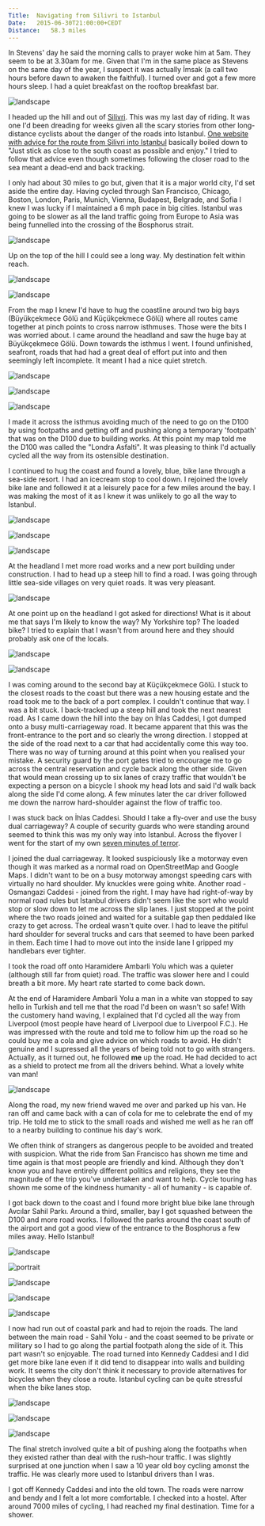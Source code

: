 ```yaml
---
Title:	Navigating from Silivri to Istanbul
Date:	2015-06-30T21:00:00+CEDT
Distance:	58.3 miles
---
```


In Stevens' day he said the morning calls to prayer woke him at 5am. They seem to be at 3.30am for me. Given that I'm in the same place as Stevens on the same day of the year, I suspect it was actually &#x130;msak (a call two hours before dawn to awaken the faithful). I turned over and got a few more hours sleep. I had a quiet breakfast on the rooftop breakfast bar.

![landscape](https://farm1.staticflickr.com/504/19434773056_2a7166621b.jpg "Silivri rooftops at breakfast")

I headed up the hill and out of [Silivri](https://en.wikipedia.org/wiki/Silivri). This was my last day of riding. It was one I'd been dreading for weeks given all the scary stories from other long-distance cyclists about the danger of the roads into Istanbul. [One website with advice for the route from Silivri into Istanbul](http://thenextchallenge.org/tips-for-cycling-into-istanbul/) basically boiled down to "Just stick as close to the south coast as possible and enjoy." I tried to follow that advice even though sometimes following the closer road to the sea meant a dead-end and back tracking. 

I only had about 30 miles to go but, given that it is a major world city, I'd set aside the entire day. Having cycled through San Francisco, Chicago, Boston, London, Paris, Munich, Vienna, Budapest, Belgrade, and Sofia I knew I was lucky if I maintained a 6 mph pace in big cities. Istanbul was going to be slower as all the land traffic going from Europe to Asia was being funnelled into the crossing of the Bosphorus strait.

![landscape](https://farm1.staticflickr.com/483/19274718349_e5e510a0af.jpg "Coastline")

Up on the top of the hill I could see a long way. My destination felt within reach.

![landscape](https://pbs.twimg.com/media/CIuvueiUEAUg0kk.jpg:large "View towards Istanbul")

![landscape](https://pbs.twimg.com/media/CIu7aWEUYAAytJz.jpg:large "Slowly making my way along the seafront to Istanbul")

From the map I knew I'd have to hug the coastline around two big bays (B&uuml;y&uuml;k&ccedil;ekmece G&ouml;l&uuml; and K&uuml;&ccedil;&uuml;k&ccedil;ekmece G&ouml;l&uuml;) where all routes came together at pinch points to cross narrow isthmuses. Those were the bits I was worried about. I came around the headland and saw the huge bay at B&uuml;y&uuml;k&ccedil;ekmece G&ouml;l&uuml;. Down towards the isthmus I went. I found unfinished, seafront, roads that had had a great deal of effort put into and then seemingly left incomplete. It meant I had a nice quiet stretch.

![landscape](https://pbs.twimg.com/media/CIvKTYVVEAAOFsN.jpg:large "I have to get around this bay")

![landscape](https://farm1.staticflickr.com/423/19465139751_2661a941e5.jpg "Unfinished seafront")

![landscape](https://pbs.twimg.com/media/CIvNVCOUMAAoFyi.jpg:large "Someone spent ages paving this with intricate designs then it has been half abandoned")

I made it across the isthmus avoiding much of the need to go on the D100 by using footpaths and getting off and pushing along a temporary 'footpath' that was on the D100 due to building works. At this point my map told me the D100 was called the "Londra Asfalti". It was pleasing to think I'd actually cycled all the way from its ostensible destination.

I continued to hug the coast and found a lovely, blue, bike lane through a sea-side resort. I had an icecream stop to cool down. I rejoined the lovely bike lane and followed it at a leisurely pace for a few miles around the bay. I was making the most of it as I knew it was unlikely to go all the way to Istanbul. 

![landscape](https://farm1.staticflickr.com/402/19454549962_ab1c4ddb71.jpg "A bike lane!")

![landscape](https://pbs.twimg.com/media/CIvaCjiVAAANm7V.jpg:large "More bike path on the way into Istanbul")

![landscape](https://farm4.staticflickr.com/3687/18838386884_115a4cb902.jpg "Turkish flag")

At the headland I met more road works and a new port building under construction. I had to head up a steep hill to find a road. I was going through little sea-side villages on very quiet roads. It was very pleasant.

![landscape](https://farm1.staticflickr.com/301/19273361630_f37ab6a157.jpg "Allah")

At one point up on the headland I got asked for directions! What is it about me that says I'm likely to know the way? My Yorkshire top? The loaded bike? I tried to explain that I wasn't from around here and they should probably ask one of the locals.

![landscape](https://farm1.staticflickr.com/452/19434871266_c56b3f12f0.jpg "Ships waiting")

![landscape](https://pbs.twimg.com/media/CIvmMToUEAAzPXs.jpg:large "Benches for conversation")

I was coming around to the second bay at K&uuml;&ccedil;&uuml;k&ccedil;ekmece G&ouml;l&uuml;. I stuck to the closest roads to the coast but there was a new housing estate and the road took me to the back of a port complex. I couldn't continue that way. I was a bit stuck. I back-tracked up a steep hill and took the next nearest road. As I came down the hill into the bay on &#x130;hlas Caddesi, I got dumped onto a busy multi-carriageway road. It became apparent that this was the front-entrance to the port and so clearly the wrong direction. I stopped at the side of the road next to a car that had accidentally come this way too. There was no way of turning around at this point when you realised your mistake. A security guard by the port gates tried to encourage me to go across the central reservation and cycle back along the other side. Given that would mean crossing up to six lanes of crazy traffic that wouldn't be expecting a person on a bicycle I shook my head lots and said I'd walk back along the side I'd come along. A few minutes later the car driver followed me down the narrow hard-shoulder against the flow of traffic too.

I was stuck back on &#x130;hlas Caddesi. Should I take a fly-over and use the busy dual carriageway? A couple of security guards who were standing around seemed to think this was my only way into Istanbul. Across the flyover I went for the start of my own [seven minutes of terror](http://www.jpl.nasa.gov/video/details.php?id=1090).

I joined the dual carriageway. It looked suspiciously like a motorway even though it was marked as a normal road on OpenStreetMap and Google Maps. I didn't want to be on a busy motorway amongst speeding cars with virtually no hard shoulder. My knuckles were going white. Another road - Osmangazi Caddesi - joined from the right. I may have had right-of-way by normal road rules but Istanbul drivers didn't seem like the sort who would stop or slow down to let me across the slip lanes. I just stopped at the point where the two roads joined and waited for a suitable gap then peddaled like crazy to get across. The ordeal wasn't quite over. I had to leave the pitiful hard shoulder for several trucks and cars that seemed to have been parked in them. Each time I had to move out into the inside lane I gripped my handlebars ever tighter. 

I took the road off onto Haramidere Ambarli Yolu which was a quieter (although still far from quiet) road. The traffic was slower here and I could breath a bit more. My heart rate started to come back down. 

At the end of Haramidere Ambarli Yolu a man in a white van stopped to say hello in Turkish and tell me that the road I'd been on wasn't so safe! With the customery hand waving, I explained that I'd cycled all the way from Liverpool (most people have heard of Liverpool due to Liverpool F.C.). He was impressed with the route and told me to follow him up the road so he could buy me a cola and give advice on which roads to avoid. He didn't genuine and I supressed all the years of being told not to go with strangers. Actually, as it turned out, he followed __me__ up the road. He had decided to act as a shield to protect me from all the drivers behind. What a lovely white van man! 

![landscape](https://farm4.staticflickr.com/3732/19274811079_91c613f2ec.jpg "White van man")

Along the road, my new friend waved me over and parked up his van. He ran off and came back with a can of cola for me to celebrate the end of my trip. He told me to stick to the small roads and wished me well as he ran off to a nearby building to continue his day's work. 

We often think of strangers as dangerous people to be avoided and treated with suspicion. What the ride from San Francisco has shown me time and time again is that most people are friendly and kind. Although they don't know you and have entirely different politics and religions, they see the magnitude of the trip you've undertaken and want to help. Cycle touring has shown me some of the kindness humanity - all of humanity - is capable of. 

I got back down to the coast and I found more bright blue bike lane through Avc&#x131;lar Sahil Park&#x131;. Around a third, smaller, bay I got squashed between the D100 and more road works. I followed the parks around the coast south of the airport and got a good view of the entrance to the Bosphorus a few miles away. Hello Istanbul!

![landscape](https://pbs.twimg.com/media/CIv_Q4nUMAI0PEe.jpg:large "The view across to Asia")

![portrait](https://pbs.twimg.com/media/CIwAe0_UYAAyMEJ.jpg:large "More bike lane")

![landscape](https://pbs.twimg.com/media/CIwNTPmVAAAjqm6.jpg:large "Hello Istanbul")

![landscape](https://pbs.twimg.com/media/CIwcY8DXAAA2eeP.jpg:large "Istanbul")

![landscape](https://farm1.staticflickr.com/502/19273420470_4d0cc3a6b5.jpg "Passing by the Airport")

I now had run out of coastal park and had to rejoin the roads. The land between the main road - Sahil Yolu - and the coast seemed to be private or military so I had to go along the partial footpath along the side of it. This part wasn't so enjoyable. The road turned into Kennedy Caddesi and I did get more bike lane even if it did tend to disappear into walls and building work. It seems the city don't think it necessary to provide alternatives for bicycles when they close a route. Istanbul cycling can be quite stressful when the bike lanes stop.
 
![landscape](https://farm1.staticflickr.com/324/18840407883_971b2dd697.jpg "End of a bike lane")

![landscape](https://pbs.twimg.com/media/CIxggfFVEAAm8yu.jpg:large "building works in Istanbul causing diversions that don't really allow room for loaded bikes.")

![landscape](https://farm4.staticflickr.com/3739/18838494864_2a568b2e77.jpg "Towards the Bosphorus")

The final stretch involved quite a bit of pushing along the footpaths when they existed rather than deal with the rush-hour traffic. I was slightly surprised at one junction when I saw a 10 year old boy cycling amonst the traffic. He was clearly more used to Istanbul drivers than I was.

I got off Kennedy Caddesi and into the old town. The roads were narrow and bendy and I felt a lot more comfortable. I checked into a hostel. After around 7000 miles of cycling, I had reached my final destination. Time for a shower.